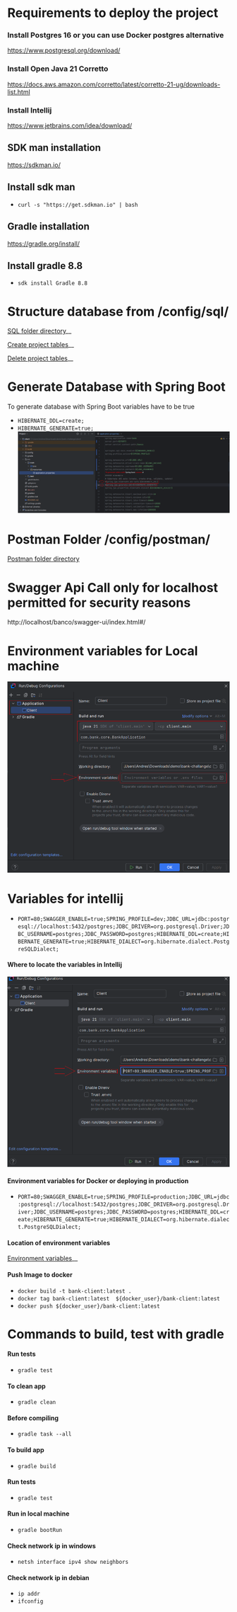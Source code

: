  
# Requirements to deploy the project
### Install Postgres 16  or you can use Docker postgres alternative
https://www.postgresql.org/download/
### Install Open Java 21 Corretto
https://docs.aws.amazon.com/corretto/latest/corretto-21-ug/downloads-list.html
### Install Intellij
https://www.jetbrains.com/idea/download/

## SDK man installation
https://sdkman.io/

## Install sdk man
- `curl -s "https://get.sdkman.io" | bash`

## Gradle installation
https://gradle.org/install/

## Install gradle 8.8
- `sdk install Gradle 8.8`

# Structure database from /config/sql/
[SQL folder directory](./config/sql/)__

[Create project tables](./config/sql/initialize.sql)__

[Delete project tables](./config/sql/roll_back.sql)__

# Generate Database with Spring Boot
To generate database with Spring Boot variables have to be true
- `HIBERNATE_DDL=create;`
- `HIBERNATE_GENERATE=true;`
![alt text](./config/image_config/generate_sql_with_spring_boot.png)

# Postman Folder /config/postman/
[Postman folder directory](./config/postman/)

# Swagger Api Call only for localhost permitted for security reasons
http://localhost/banco/swagger-ui/index.html#/

# Environment variables for Local machine
![alt text](./config/image_config/environment_config.png)

# Variables for intellij
- `PORT=80;SWAGGER_ENABLE=true;SPRING_PROFILE=dev;JDBC_URL=jdbc:postgresql://localhost:5432/postgres;JDBC_DRIVER=org.postgresql.Driver;JDBC_USERNAME=postgres;JDBC_PASSWORD=postgres;HIBERNATE_DDL=create;HIBERNATE_GENERATE=true;HIBERNATE_DIALECT=org.hibernate.dialect.PostgreSQLDialect;`
#### Where to locate the variables in Intellij
![alt text](./config/image_config/location_of_environment_variables.png)

#### Environment variables for Docker or deploying in production
- `PORT=80;SWAGGER_ENABLE=true;SPRING_PROFILE=production;JDBC_URL=jdbc:postgresql://localhost:5432/postgres;JDBC_DRIVER=org.postgresql.Driver;JDBC_USERNAME=postgres;JDBC_PASSWORD=postgres;HIBERNATE_DDL=create;HIBERNATE_GENERATE=true;HIBERNATE_DIALECT=org.hibernate.dialect.PostgreSQLDialect;`

#### Location of environment variables
[Environment variables](./dev.env)__

#### Push Image to docker
- `docker build -t bank-client:latest .`
- `docker tag bank-client:latest  ${docker_user}/bank-client:latest`
- `docker push ${docker_user}/bank-client:latest`

# Commands to build, test with gradle
#### Run tests
- `gradle test`

#### To clean app
- `gradle clean`

#### Before compiling
- `gradle task --all`

#### To build app
- `gradle build`

#### Run tests
- `gradle test`

#### Run in local machine
- `gradle bootRun`

#### Check network ip in windows
- `netsh interface ipv4 show neighbors`

#### Check network ip in debian
- `ip addr  `
- `ifconfig `

